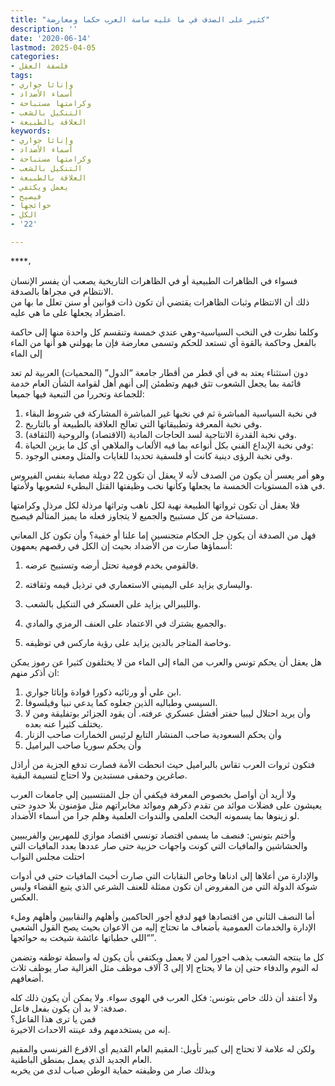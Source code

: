 ```yaml
---
title: "كثير على الصدف في ما عليه ساسة العرب حكما ومعارضة"
description: ''
date: '2020-06-14'
lastmod: 2025-04-05
categories:
- فلسفة العقل
tags:
- وإناثا جواري
- أسماء الأضداد
- وكرامتها مستباحة
- التنكيل بالشعب
- العلاقة بالطبيعة
keywords:
- وإناثا جواري
- أسماء الأضداد
- وكرامتها مستباحة
- التنكيل بالشعب
- العلاقة بالطبيعة
- يعمل ويكتفي
- فيصيح
- حوائجها
- الكل
- '22'

---
```

****،

فسواء في الظاهرات الطبيعية أو في الظاهرات التاريخية يصعب أن يفسر الإنسان الانتظام في مجراها بالصدفة.   
ذلك أن الانتظام وثبات الظاهرات يقتضي أن تكون ذات قوانين أو سنن تعلل ما بها من اضطراد يجعلها على ما هي عليه.

وكلما نظرت في النخب السياسية-وهي عندي خمسة وتنقسم كل واحدة منها إلى حاكمة بالفعل وحاكمة بالقوة أي تستعد للحكم وتسمى معارضة فإن ما يهولني هو أنها من الماء إلى الماء

دون استثناء يعتد به في أي قطر من أقطار جامعة “الدول” (المحميات) العربية لم تعد قائمة بما يجعل الشعوب تثق فيهم وتطمئن إلى أنهم أهل لقوامة الشأن العام خدمة للجماعة وتحررا من التبعية فيها جميعا:

1. في نخبة السياسية المباشرة ثم في نخبها غير المباشرة المشاركة في شروط البقاء  
2. وفي نخبة المعرفة وتطبيقاتها التي تعالج العلاقة بالطبيعة أو بالتاريخ.  
3. وفي نخبة القدرة الانتاجية لسد الحاجات المادية (الاقتصاد) والروحية (الثقافة).  
4. وفي نخبة الإبداع الفني بكل أنواعه بما فيه الألعاب والملاهي أي كل ما يزين الحياة:  
5. وفي نخبة الرؤى دينية كانت أو فلسفية تحديدا للغايات والمثل ومعنى الوجود.

وهو أمر يعسر أن يكون من الصدف لأنه لا يعقل أن تكون 22 دويلة مصابة بنفس الفيروس في هذه المستويات الخمسة ما يجعلها وكأنها نخب وظيفتها القتل البطيء لشعوبها ولأمتها.

فلا يعقل أن تكون ثرواتها الطبيعة نهبة لكل ناهب وتراثها مرذلة لكل مرذل وكرامتها مستباحة من كل مستبيح والجميع لا يتجاوز فعله ما يميز المتألم فيصيح.

فهل من الصدفة أن يكون جل الحكام متجنسين إما علنا أو خفية؟ وأن تكون كل المعاني أسماؤها صارت من الأضداد بحيث إن الكل في رقصهم يعمهون:  
1. فالقومي يخدم قومية تحتل أرضه وتستبيح عرضه.  
2. واليساري يزايد على اليميني الاستعماري في ترذيل قيمه وثقافته.  
3. والليبرالي يزايد على العسكر في التنكيل بالشعب.

4. والجميع يشترك في الاعتماد على العنف الرمزي والمادي.  
5. وخاصة المتاجر بالدين يزايد على رؤية ماركس في توظيفه.

هل يعقل أن يحكم تونس والعرب من الماء إلى الماء من لا يختلفون كثيرا عن رموز يمكن ان أذكر منهم:

1. ابن علي أو ورثائيه ذكورا قوادة وإناثا جواري.  
2. السيسي وطباليه الذين جعلوه كما يدعي نبيا وفيلسوفا.  
3. وأن يريد احتلال ليبيا حفتر أفشل عسكري عرفته. أن يقود الجزائر بوتفليقة ومن لا يختلف كثيرا عنه بعده.  
4. وأن يحكم السعودية صاحب المنشار التابع لرئيس الخمارات صاحب الزنار  
5. وأن يحكم سوريا صاحب البراميل

فتكون ثروات العرب تقاس بالبراميل حيث انحطت الأمة فصارت تدفع الجزية من أراذل صاغرين وحمقى مستبدين ولا احتاج لتسيمة البقية.

ولا أريد أن أواصل بخصوص المعرفة فيكفي أن جل المنتسبين إلي جامعات العرب يعيشون على فضلات موائد من تقدم ذكرهم وموائد مخابراتهم مثل مؤمنون بلا حدود حتى لو زينوها بما يسمونه البحث العلمي والندوات العلمية وهلم جرا من أسماء الأضداد.

وأختم بتونس: فنصف ما يسمى اقتصاد تونسي اقتصاد موازي للمهربين والفريبيين والحشاشين والمافيات التي كونت واجهات حزبية حتى صار عددها بعدد المافيات التي احتلت مجلس النواب

والإدارة من أعلاها إلى ادناها وخاص النقابات التي صارت أخبث المافيات حتى في أدوات شوكة الدولة التي من المفروض ان تكون ممثلة للعنف الشرعي الذي يتبع القضاء وليس العكس.

أما النصف الثاني من اقتصادها فهو لدفع أجور الحاكمين وأهلهم والنقابيين وأهلهم وملء الإدارة والخدمات العمومية بأضعاف ما تحتاج إليه من الاعوان بحيث يصح القول الشعبي “اللي حطباتها عائشة شيخت به حوائجها”.

كل ما ينتجه الشعب يذهب اجورا لمن لا يعمل ويكتفي بأن يكون له واسطة توظفه وتضمن له النوم والدفاء حتى إن ما لا يحتاج إلا إلى 3 آلاف موظف مثل الغزالية صار يوظف ثلاث أضعافهم.

ولا أعتقد أن ذلك خاص بتونس: فكل العرب في الهوى سواء. ولا يمكن أن يكون ذلك كله صدفة: لا بد أن يكون بفعل فاعل.   
فمن يا ترى هذا الفاعل؟  
إنه من يستخدمهم وقد عينته الاحداث الاخيرة.

ولكن له علامة لا تحتاج إلى كبير تأويل: المقيم العام القديم أي الاقرع الفرنسي والمقيم العام الجديد الذي يعمل بمنطق الباطنية.   
وبذلك صار من وظيفته حماية الوطن صباب لدى من يخربه

###

